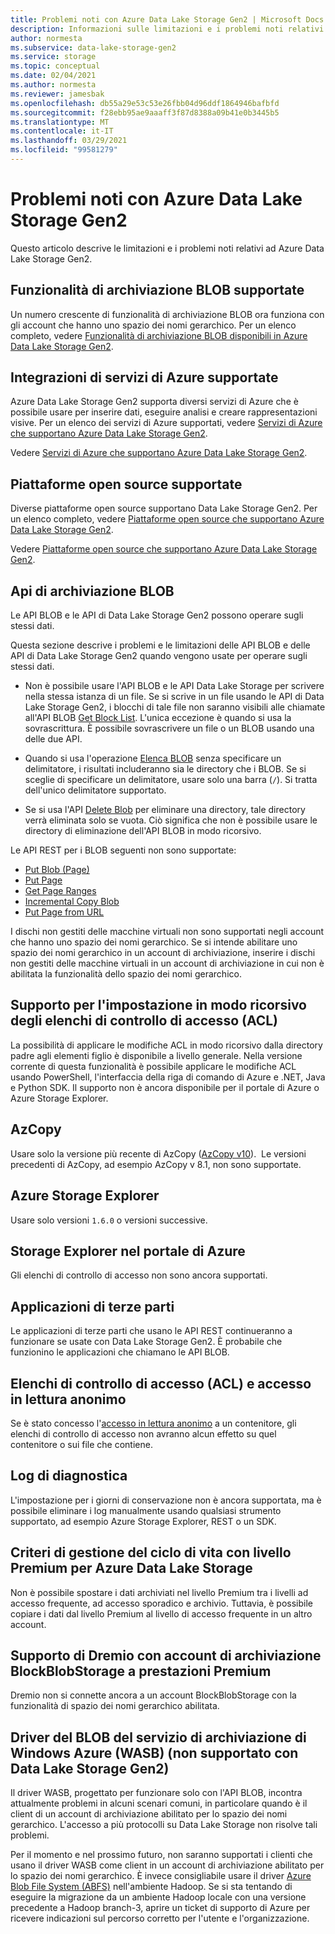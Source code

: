 ```yaml
---
title: Problemi noti con Azure Data Lake Storage Gen2 | Microsoft Docs
description: Informazioni sulle limitazioni e i problemi noti relativi ad Azure Data Lake Storage Gen2.
author: normesta
ms.subservice: data-lake-storage-gen2
ms.service: storage
ms.topic: conceptual
ms.date: 02/04/2021
ms.author: normesta
ms.reviewer: jamesbak
ms.openlocfilehash: db55a29e53c53e26fbb04d96ddf1864946bafbfd
ms.sourcegitcommit: f28ebb95ae9aaaff3f87d8388a09b41e0b3445b5
ms.translationtype: MT
ms.contentlocale: it-IT
ms.lasthandoff: 03/29/2021
ms.locfileid: "99581279"
---
```

# <a name="known-issues-with-azure-data-lake-storage-gen2"></a>Problemi noti con Azure Data Lake Storage Gen2

Questo articolo descrive le limitazioni e i problemi noti relativi ad Azure Data Lake Storage Gen2.

## <a name="supported-blob-storage-features"></a>Funzionalità di archiviazione BLOB supportate

Un numero crescente di funzionalità di archiviazione BLOB ora funziona con gli account che hanno uno spazio dei nomi gerarchico. Per un elenco completo, vedere [Funzionalità di archiviazione BLOB disponibili in Azure Data Lake Storage Gen2](data-lake-storage-supported-blob-storage-features.md).

## <a name="supported-azure-service-integrations"></a>Integrazioni di servizi di Azure supportate

Azure Data Lake Storage Gen2 supporta diversi servizi di Azure che è possibile usare per inserire dati, eseguire analisi e creare rappresentazioni visive. Per un elenco dei servizi di Azure supportati, vedere [Servizi di Azure che supportano Azure Data Lake Storage Gen2](data-lake-storage-supported-azure-services.md).

Vedere [Servizi di Azure che supportano Azure Data Lake Storage Gen2](data-lake-storage-supported-azure-services.md).

## <a name="supported-open-source-platforms"></a>Piattaforme open source supportate

Diverse piattaforme open source supportano Data Lake Storage Gen2. Per un elenco completo, vedere [Piattaforme open source che supportano Azure Data Lake Storage Gen2](data-lake-storage-supported-open-source-platforms.md).

Vedere [Piattaforme open source che supportano Azure Data Lake Storage Gen2](data-lake-storage-supported-open-source-platforms.md).

## <a name="blob-storage-apis"></a>Api di archiviazione BLOB

Le API BLOB e le API di Data Lake Storage Gen2 possono operare sugli stessi dati.

Questa sezione descrive i problemi e le limitazioni delle API BLOB e delle API di Data Lake Storage Gen2 quando vengono usate per operare sugli stessi dati.

* Non è possibile usare l'API BLOB e le API Data Lake Storage per scrivere nella stessa istanza di un file. Se si scrive in un file usando le API di Data Lake Storage Gen2, i blocchi di tale file non saranno visibili alle chiamate all'API BLOB [Get Block List](/rest/api/storageservices/get-block-list). L'unica eccezione è quando si usa la sovrascrittura. È possibile sovrascrivere un file o un BLOB usando una delle due API.

* Quando si usa l'operazione [Elenca BLOB](/rest/api/storageservices/list-blobs) senza specificare un delimitatore, i risultati includeranno sia le directory che i BLOB. Se si sceglie di specificare un delimitatore, usare solo una barra (`/`). Si tratta dell'unico delimitatore supportato.

* Se si usa l'API [Delete Blob](/rest/api/storageservices/delete-blob) per eliminare una directory, tale directory verrà eliminata solo se vuota. Ciò significa che non è possibile usare le directory di eliminazione dell'API BLOB in modo ricorsivo.

Le API REST per i BLOB seguenti non sono supportate:

* [Put Blob (Page)](/rest/api/storageservices/put-blob)
* [Put Page](/rest/api/storageservices/put-page)
* [Get Page Ranges](/rest/api/storageservices/get-page-ranges)
* [Incremental Copy Blob](/rest/api/storageservices/incremental-copy-blob)
* [Put Page from URL](/rest/api/storageservices/put-page-from-url)

I dischi non gestiti delle macchine virtuali non sono supportati negli account che hanno uno spazio dei nomi gerarchico. Se si intende abilitare uno spazio dei nomi gerarchico in un account di archiviazione, inserire i dischi non gestiti delle macchine virtuali in un account di archiviazione in cui non è abilitata la funzionalità dello spazio dei nomi gerarchico.

<a id="api-scope-data-lake-client-library"></a>

## <a name="support-for-setting-access-control-lists-acls-recursively"></a>Supporto per l'impostazione in modo ricorsivo degli elenchi di controllo di accesso (ACL)

La possibilità di applicare le modifiche ACL in modo ricorsivo dalla directory padre agli elementi figlio è disponibile a livello generale. Nella versione corrente di questa funzionalità è possibile applicare le modifiche ACL usando PowerShell, l'interfaccia della riga di comando di Azure e .NET, Java e Python SDK. Il supporto non è ancora disponibile per il portale di Azure o Azure Storage Explorer.

<a id="known-issues-tools"></a>

## <a name="azcopy"></a>AzCopy

Usare solo la versione più recente di AzCopy ([AzCopy v10](../common/storage-use-azcopy-v10.md?toc=%2fazure%2fstorage%2ftables%2ftoc.json)).  Le versioni precedenti di AzCopy, ad esempio AzCopy v 8.1, non sono supportate.

<a id="storage-explorer"></a>

## <a name="azure-storage-explorer"></a>Azure Storage Explorer

Usare solo versioni `1.6.0` o versioni successive.

<a id="explorer-in-portal"></a>

## <a name="storage-explorer-in-the-azure-portal"></a>Storage Explorer nel portale di Azure

Gli elenchi di controllo di accesso non sono ancora supportati.

<a id="third-party-apps"></a>

## <a name="third-party-applications"></a>Applicazioni di terze parti

Le applicazioni di terze parti che usano le API REST continueranno a funzionare se usate con Data Lake Storage Gen2. È probabile che funzionino le applicazioni che chiamano le API BLOB.

## <a name="access-control-lists-acl-and-anonymous-read-access"></a>Elenchi di controllo di accesso (ACL) e accesso in lettura anonimo

Se è stato concesso l'[accesso in lettura anonimo](./anonymous-read-access-configure.md) a un contenitore, gli elenchi di controllo di accesso non avranno alcun effetto su quel contenitore o sui file che contiene.

## <a name="diagnostic-logs"></a>Log di diagnostica

L'impostazione per i giorni di conservazione non è ancora supportata, ma è possibile eliminare i log manualmente usando qualsiasi strumento supportato, ad esempio Azure Storage Explorer, REST o un SDK.

## <a name="lifecycle-management-policies-with-premium-tier-for-azure-data-lake-storage"></a>Criteri di gestione del ciclo di vita con livello Premium per Azure Data Lake Storage

Non è possibile spostare i dati archiviati nel livello Premium tra i livelli ad accesso frequente, ad accesso sporadico e archivio. Tuttavia, è possibile copiare i dati dal livello Premium al livello di accesso frequente in un altro account.

## <a name="dremio-support-with-premium-performance-blockblobstorage-storage-accounts"></a>Supporto di Dremio con account di archiviazione BlockBlobStorage a prestazioni Premium

Dremio non si connette ancora a un account BlockBlobStorage con la funzionalità di spazio dei nomi gerarchico abilitata. 

## <a name="windows-azure-storage-blob-wasb-driver-unsupported-with-data-lake-storage-gen2"></a>Driver del BLOB del servizio di archiviazione di Windows Azure (WASB) (non supportato con Data Lake Storage Gen2)

Il driver WASB, progettato per funzionare solo con l'API BLOB, incontra attualmente problemi in alcuni scenari comuni, in particolare quando è il client di un account di archiviazione abilitato per lo spazio dei nomi gerarchico. L'accesso a più protocolli su Data Lake Storage non risolve tali problemi. 

Per il momento e nel prossimo futuro, non saranno supportati i clienti che usano il driver WASB come client in un account di archiviazione abilitato per lo spazio dei nomi gerarchico. È invece consigliabile usare il driver [Azure Blob File System (ABFS)](data-lake-storage-abfs-driver.md) nell'ambiente Hadoop. Se si sta tentando di eseguire la migrazione da un ambiente Hadoop locale con una versione precedente a Hadoop branch-3, aprire un ticket di supporto di Azure per ricevere indicazioni sul percorso corretto per l'utente e l'organizzazione.